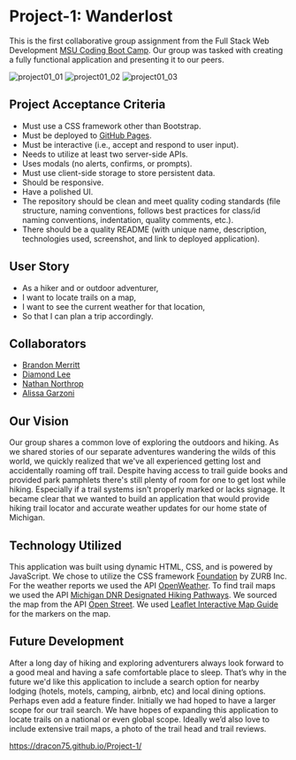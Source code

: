 # Project-1: **W**anderl**o**st
This is the first collaborative group assignment from the Full Stack Web Development [MSU Coding Boot Camp](https://bootcamp.msu.edu/coding/landing/?s=Google-Brand_RFull_&msg_cv_scta=4&msg_cv_stbn=1&msg_cv_fcta=1&fqvar1=3&dki=Learn%20Coding&pkw=msu%20coding%20bootcamp&pcrid=471460105653&pmt=e&utm_source=google&utm_medium=cpc&utm_campaign=GGL%7CMICHIGAN-STATE-UNIVERSITY%7CSEM%7CCODING%7C-%7COFL%7C_RFull_%7CALL%7CBRD%7CEXACT%7CCore%7CBootcamp&utm_term=msu%20coding%20bootcamp&s=google&k=msu%20coding%20bootcamp&utm_adgroupid=106134459970&utm_locationphysicalms=9016918&utm_matchtype=e&utm_network=g&utm_device=c&utm_content=471460105653&utm_placement=&gclid=Cj0KCQiA-OeBBhDiARIsADyBcE7Y_HuK3nbJPvfuQNXFO-pcYTApJovFYDJxTBtxpXeIn_4tCA74fnYaAqoAEALw_wcB&gclsrc=aw.ds). Our group was tasked with creating a fully functional application and presenting it to our peers.

![project01_01](https://user-images.githubusercontent.com/76264693/111017465-bd025a80-8381-11eb-84f3-3dc7cee91ad4.png)
![project01_02](https://user-images.githubusercontent.com/76264693/111017466-bf64b480-8381-11eb-84f3-ae7efc251175.png)
![project01_03](https://user-images.githubusercontent.com/76264693/111017470-c12e7800-8381-11eb-9ece-d5200057fc7d.png)

## Project Acceptance Criteria
* Must use a CSS framework other than Bootstrap.
* Must be deployed to [GitHub Pages](https://pages.github.com/).
* Must be interactive (i.e., accept and respond to user input).
* Needs to utilize at least two server-side APIs.
* Uses modals (no alerts, confirms, or prompts).
* Must use client-side storage to store persistent data.
* Should be responsive.
* Have a polished UI.
* The repository should be clean and meet quality coding standards (file structure, naming conventions, follows best practices for class/id naming conventions, indentation, quality comments, etc.).
* There should be a quality README (with unique name, description, technologies used, screenshot, and link to deployed application).

## User Story
* As a hiker and or outdoor adventurer,
* I want to locate trails on a map,
* I want to see the current weather for that location,
* So that I can plan a trip accordingly.

## Collaborators
* [Brandon Merritt](https://github.com/CrispyCoder817)
* [Diamond Lee](https://github.com/leediamo)
* [Nathan Northrop](https://github.com/Dracon75?tab=repositories)
* [Alissa Garzoni](https://github.com/RevyWatson)

## Our Vision
Our group shares a common love of exploring the outdoors and hiking. As we shared stories of our separate adventures wandering the wilds of this world, we quickly realized that we've all experienced getting lost and accidentally roaming off trail. Despite having access to trail guide books and provided park pamphlets there's still plenty of room for one to get lost while hiking. Especially if a trail systems isn't properly marked or lacks signage. It became clear that we wanted to build an application that would provide hiking trail locator and accurate weather updates for our home state of Michigan. 

## Technology Utilized
This application was built using dynamic HTML, CSS, and is powered by JavaScript. We chose to utilize the CSS framework [Foundation](https://get.foundation/) by ZURB Inc. For the weather reports we used the API [OpenWeather](https://openweathermap.org/). To find trail maps we used the API [Michigan DNR Designated Hiking Pathways](https://gis-midnr.opendata.arcgis.com/datasets/3d190eb423fa4e578049faf36654a8ab_1/data?geometry=-123.954%2C38.557%2C-50.873%2C49.561). We sourced the map from the API [Open Street](https://www.openstreetmap.org/#map=6/38.891/-97.141). We used [Leaflet Interactive Map Guide](https://leafletjs.com/) for the markers on the map.

## Future Development
After a long day of hiking and exploring adventurers always look forward to a good meal and having a safe comfortable place to sleep. That’s why in the future we'd like this application to include a search option for nearby lodging (hotels, motels, camping, airbnb, etc) and local dining options. Perhaps even add a feature finder. Initially we had hoped to have a larger scope for our trail search. We have hopes of expanding this application to locate trails on a national or even global scope. Ideally we’d also love to include extensive trail maps, a photo of the trail head and trail reviews. 


https://dracon75.github.io/Project-1/
